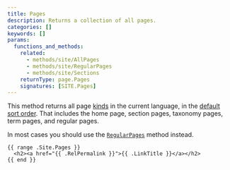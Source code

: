 ```yaml
---
title: Pages
description: Returns a collection of all pages.
categories: []
keywords: []
params:
  functions_and_methods:
    related:
      - methods/site/AllPages
      - methods/site/RegularPages
      - methods/site/Sections
    returnType: page.Pages
    signatures: [SITE.Pages]
---
```


This method returns all page [kinds](g) in the current language, in the [default sort order](g). That includes the home page, section pages, taxonomy pages, term pages, and regular pages.



In most cases you should use the [`RegularPages`] method instead.

[`RegularPages`]: /methods/site/regularpages/

```go-html-template
{{ range .Site.Pages }}
  <h2><a href="{{ .RelPermalink }}">{{ .LinkTitle }}</a></h2>
{{ end }}
```
